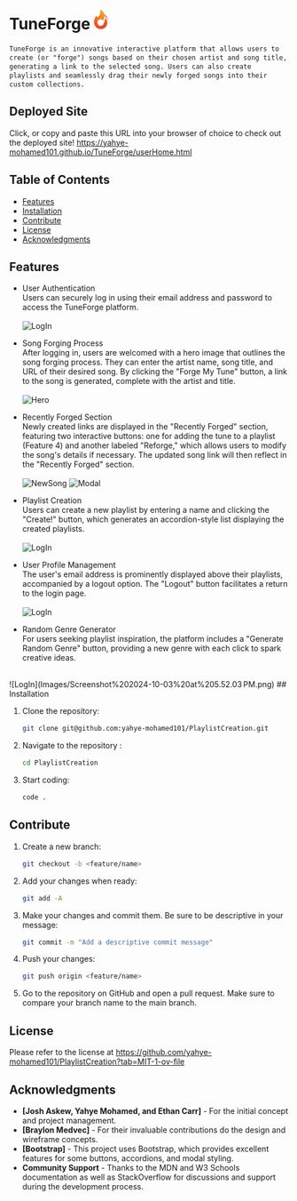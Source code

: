 
# TuneForge ![Logo](Images/Group.png)
    TuneForge is an innovative interactive platform that allows users to create (or "forge") songs based on their chosen artist and song title, generating a link to the selected song. Users can also create playlists and seamlessly drag their newly forged songs into their custom collections.

## Deployed Site
   Click, or copy and paste this URL into your browser of choice to check out the deployed site! https://yahye-mohamed101.github.io/TuneForge/userHome.html

## Table of Contents

- [Features](#features)
- [Installation](#installation)
- [Contribute](#contribute)
- [License](#license)
- [Acknowledgments](#acknowledgments)

## Features
- User Authentication <br>
    Users can securely log in using their email address and password to access the TuneForge platform.<br>
    <br>
    ![LogIn](Images/Screenshot%202024-10-02%20at%2012.31.14 PM.png)
    <br>
- Song Forging Process <br>
    After logging in, users are welcomed with a hero image that outlines the song forging process. They can enter the artist name, song title, and URL of their desired song. By clicking the "Forge My Tune" button, a link to the song is generated, complete with the artist and title. <br>
    <br>
    ![Hero](Images/Screenshot%202024-10-02%20at%2012.33.33 PM.png)
    
- Recently Forged Section<br>
    Newly created links are displayed in the "Recently Forged" section, featuring two interactive buttons: one for adding the tune to a playlist (Feature 4) and another labeled "Reforge," which allows users to modify the song's details if necessary. The updated song link will then reflect in the "Recently Forged" section.<br>
    <br>
    ![NewSong](Images/Screenshot%202024-10-02%20at%2012.35.26 PM.png)
    ![Modal](Images/Screenshot%202024-10-02%20at%2012.36.39 PM.png)
- Playlist Creation<br>
    Users can create a new playlist by entering a name and clicking the "Create!" button, which generates an accordion-style list displaying the created playlists.<br>
    <br>
    ![LogIn](Images/Screenshot%202024-10-02%20at%2012.40.03 PM.png)
- User Profile Management<br>
    The user's email address is prominently displayed above their playlists, accompanied by a logout option. The "Logout" button facilitates a return to the login page.<br>
    <br>
    ![LogIn](Images/Screenshot%202024-10-02%20at%2012.41.28 PM.png)
- Random Genre Generator<br>
    For users seeking playlist inspiration, the platform includes a "Generate Random Genre" button, providing a new genre with each click to spark creative ideas.<br>
<br>
    ![LogIn](Images/Screenshot%202024-10-03%20at%205.52.03 PM.png)
## Installation

1. Clone the repository:
   ```bash
   git clone git@github.com:yahye-mohamed101/PlaylistCreation.git
2. Navigate to the repository :
    ```bash
    cd PlaylistCreation
3. Start coding:
    ```bash
    code .
## Contribute

1. Create a new branch:
    ```bash
    git checkout -b <feature/name>
2. Add your changes when ready:
    ```bash
    git add -A
3. Make your changes and commit them. Be sure to be descriptive in your message:
   ```bash
   git commit -m "Add a descriptive commit message"
4. Push your changes:
    ```bash
    git push origin <feature/name>
5. Go to the repository on GitHub and open a pull request. Make sure to compare your branch name to the main branch. 

## License
Please refer to the license at https://github.com/yahye-mohamed101/PlaylistCreation?tab=MIT-1-ov-file

## Acknowledgments
- **[Josh Askew, Yahye Mohamed, and Ethan Carr]** - For the initial concept and project management.
- **[Braylon Medvec]** - For their invaluable contributions do the design and wireframe concepts.
- **[Bootstrap]** - This project uses Bootstrap, which provides excellent features for some buttons, accordions, and modal styling.
- **Community Support** - Thanks to the MDN and W3 Schools documentation as well as StackOverflow for discussions and support during the development process.

